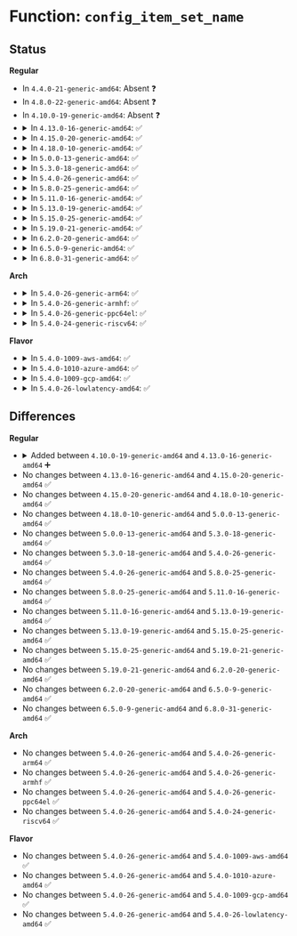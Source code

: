 # Function: <code>config_item_set_name</code>

## Status
<b>Regular</b>
<ul>
<li>
In <code>4.4.0-21-generic-amd64</code>: Absent ❓
</li>
<li>
In <code>4.8.0-22-generic-amd64</code>: Absent ❓
</li>
<li>
In <code>4.10.0-19-generic-amd64</code>: Absent ❓
</li>
<li>
<details>
<summary>In <code>4.13.0-16-generic-amd64</code>: ✅</summary>

```c
int config_item_set_name(struct config_item * item, const char * fmt, void (anon))
```

```json
{
  "name": "config_item_set_name",
  "collision_type": "Unique Global",
  "inline_type": "No",
  "funcs": [
    {
      "addr": 18446744071581866560,
      "name": "config_item_set_name",
      "external": true,
      "loc": "fs/configfs/item.c:65",
      "file": "fs/configfs/item.c",
      "inline": "seen, unknown",
      "caller_inline": [],
      "caller_func": [
        "fs/configfs/item.c:config_group_init_type_name",
        "fs/configfs/item.c:config_item_init_type_name"
      ]
    }
  ],
  "symbols": [
    {
      "addr": 18446744071581866560,
      "name": "config_item_set_name",
      "section": ".text",
      "bind": "STB_GLOBAL",
      "size": 313
    }
  ]
}
```
</details>
</li>
<li>
<details>
<summary>In <code>4.15.0-20-generic-amd64</code>: ✅</summary>

```c
int config_item_set_name(struct config_item * item, const char * fmt, void (anon))
```

```json
{
  "name": "config_item_set_name",
  "collision_type": "Unique Global",
  "inline_type": "No",
  "funcs": [
    {
      "addr": 18446744071582016368,
      "name": "config_item_set_name",
      "external": true,
      "loc": "fs/configfs/item.c:65",
      "file": "fs/configfs/item.c",
      "inline": "seen, unknown",
      "caller_inline": [],
      "caller_func": [
        "fs/configfs/item.c:config_group_init_type_name",
        "fs/configfs/item.c:config_item_init_type_name"
      ]
    }
  ],
  "symbols": [
    {
      "addr": 18446744071582016368,
      "name": "config_item_set_name",
      "section": ".text",
      "bind": "STB_GLOBAL",
      "size": 313
    }
  ]
}
```
</details>
</li>
<li>
<details>
<summary>In <code>4.18.0-10-generic-amd64</code>: ✅</summary>

```c
int config_item_set_name(struct config_item * item, const char * fmt, void (anon))
```

```json
{
  "name": "config_item_set_name",
  "collision_type": "Unique Global",
  "inline_type": "No",
  "funcs": [
    {
      "addr": 18446744071582204896,
      "name": "config_item_set_name",
      "external": true,
      "loc": "fs/configfs/item.c:65",
      "file": "fs/configfs/item.c",
      "inline": "seen, unknown",
      "caller_inline": [],
      "caller_func": [
        "fs/configfs/item.c:config_group_init_type_name",
        "fs/configfs/item.c:config_item_init_type_name"
      ]
    }
  ],
  "symbols": [
    {
      "addr": 18446744071582204896,
      "name": "config_item_set_name",
      "section": ".text",
      "bind": "STB_GLOBAL",
      "size": 305
    }
  ]
}
```
</details>
</li>
<li>
<details>
<summary>In <code>5.0.0-13-generic-amd64</code>: ✅</summary>

```c
int config_item_set_name(struct config_item * item, const char * fmt, void (anon))
```

```json
{
  "name": "config_item_set_name",
  "collision_type": "Unique Global",
  "inline_type": "No",
  "funcs": [
    {
      "addr": 18446744071582299984,
      "name": "config_item_set_name",
      "external": true,
      "loc": "fs/configfs/item.c:65",
      "file": "fs/configfs/item.c",
      "inline": "seen, unknown",
      "caller_inline": [],
      "caller_func": [
        "fs/configfs/item.c:config_group_init_type_name",
        "fs/configfs/item.c:config_item_init_type_name"
      ]
    }
  ],
  "symbols": [
    {
      "addr": 18446744071582299984,
      "name": "config_item_set_name",
      "section": ".text",
      "bind": "STB_GLOBAL",
      "size": 233
    }
  ]
}
```
</details>
</li>
<li>
<details>
<summary>In <code>5.3.0-18-generic-amd64</code>: ✅</summary>

```c
int config_item_set_name(struct config_item * item, const char * fmt, void (anon))
```

```json
{
  "name": "config_item_set_name",
  "collision_type": "Unique Global",
  "inline_type": "No",
  "funcs": [
    {
      "addr": 18446744071582466256,
      "name": "config_item_set_name",
      "external": true,
      "loc": "fs/configfs/item.c:51",
      "file": "fs/configfs/item.c",
      "inline": "seen, unknown",
      "caller_inline": [],
      "caller_func": [
        "fs/configfs/item.c:config_group_init_type_name",
        "fs/configfs/item.c:config_item_init_type_name"
      ]
    }
  ],
  "symbols": [
    {
      "addr": 18446744071582466256,
      "name": "config_item_set_name",
      "section": ".text",
      "bind": "STB_GLOBAL",
      "size": 233
    }
  ]
}
```
</details>
</li>
<li>
<details>
<summary>In <code>5.4.0-26-generic-amd64</code>: ✅</summary>

```c
int config_item_set_name(struct config_item * item, const char * fmt, void (anon))
```

```json
{
  "name": "config_item_set_name",
  "collision_type": "Unique Global",
  "inline_type": "No",
  "funcs": [
    {
      "addr": 18446744071582565200,
      "name": "config_item_set_name",
      "external": true,
      "loc": "fs/configfs/item.c:51",
      "file": "fs/configfs/item.c",
      "inline": "seen, unknown",
      "caller_inline": [],
      "caller_func": [
        "fs/configfs/item.c:config_group_init_type_name",
        "fs/configfs/item.c:config_item_init_type_name"
      ]
    }
  ],
  "symbols": [
    {
      "addr": 18446744071582565200,
      "name": "config_item_set_name",
      "section": ".text",
      "bind": "STB_GLOBAL",
      "size": 233
    }
  ]
}
```
</details>
</li>
<li>
<details>
<summary>In <code>5.8.0-25-generic-amd64</code>: ✅</summary>

```c
int config_item_set_name(struct config_item * item, const char * fmt, void (anon))
```

```json
{
  "name": "config_item_set_name",
  "collision_type": "Unique Global",
  "inline_type": "No",
  "funcs": [
    {
      "addr": 18446744071582873248,
      "name": "config_item_set_name",
      "external": true,
      "loc": "fs/configfs/item.c:51",
      "file": "fs/configfs/item.c",
      "inline": "seen, unknown",
      "caller_inline": [],
      "caller_func": [
        "fs/configfs/item.c:config_group_init_type_name",
        "fs/configfs/item.c:config_item_init_type_name"
      ]
    }
  ],
  "symbols": [
    {
      "addr": 18446744071582873248,
      "name": "config_item_set_name",
      "section": ".text",
      "bind": "STB_GLOBAL",
      "size": 233
    }
  ]
}
```
</details>
</li>
<li>
<details>
<summary>In <code>5.11.0-16-generic-amd64</code>: ✅</summary>

```c
int config_item_set_name(struct config_item * item, const char * fmt, void (anon))
```

```json
{
  "name": "config_item_set_name",
  "collision_type": "Unique Global",
  "inline_type": "No",
  "funcs": [
    {
      "addr": 18446744071582946112,
      "name": "config_item_set_name",
      "external": true,
      "loc": "fs/configfs/item.c:51",
      "file": "fs/configfs/item.c",
      "inline": "seen, unknown",
      "caller_inline": [],
      "caller_func": [
        "fs/configfs/item.c:config_group_init_type_name",
        "fs/configfs/item.c:config_item_init_type_name"
      ]
    }
  ],
  "symbols": [
    {
      "addr": 18446744071582946112,
      "name": "config_item_set_name",
      "section": ".text",
      "bind": "STB_GLOBAL",
      "size": 233
    }
  ]
}
```
</details>
</li>
<li>
<details>
<summary>In <code>5.13.0-19-generic-amd64</code>: ✅</summary>

```c
int config_item_set_name(struct config_item * item, const char * fmt, void (anon))
```

```json
{
  "name": "config_item_set_name",
  "collision_type": "Unique Global",
  "inline_type": "No",
  "funcs": [
    {
      "addr": 18446744071582973616,
      "name": "config_item_set_name",
      "external": true,
      "loc": "fs/configfs/item.c:49",
      "file": "fs/configfs/item.c",
      "inline": "seen, unknown",
      "caller_inline": [],
      "caller_func": [
        "fs/configfs/item.c:config_group_init_type_name",
        "fs/configfs/item.c:config_item_init_type_name"
      ]
    }
  ],
  "symbols": [
    {
      "addr": 18446744071582973616,
      "name": "config_item_set_name",
      "section": ".text",
      "bind": "STB_GLOBAL",
      "size": 233
    }
  ]
}
```
</details>
</li>
<li>
<details>
<summary>In <code>5.15.0-25-generic-amd64</code>: ✅</summary>

```c
int config_item_set_name(struct config_item * item, const char * fmt, void (anon))
```

```json
{
  "name": "config_item_set_name",
  "collision_type": "Unique Global",
  "inline_type": "No",
  "funcs": [
    {
      "addr": 18446744071583309216,
      "name": "config_item_set_name",
      "external": true,
      "loc": "fs/configfs/item.c:49",
      "file": "fs/configfs/item.c",
      "inline": "seen, unknown",
      "caller_inline": [],
      "caller_func": [
        "fs/configfs/item.c:config_group_init_type_name",
        "fs/configfs/item.c:config_item_init_type_name"
      ]
    }
  ],
  "symbols": [
    {
      "addr": 18446744071583309216,
      "name": "config_item_set_name",
      "section": ".text",
      "bind": "STB_GLOBAL",
      "size": 233
    }
  ]
}
```
</details>
</li>
<li>
<details>
<summary>In <code>5.19.0-21-generic-amd64</code>: ✅</summary>

```c
int config_item_set_name(struct config_item * item, const char * fmt, void (anon))
```

```json
{
  "name": "config_item_set_name",
  "collision_type": "Unique Global",
  "inline_type": "No",
  "funcs": [
    {
      "addr": 18446744071583816128,
      "name": "config_item_set_name",
      "external": true,
      "loc": "fs/configfs/item.c:49",
      "file": "fs/configfs/item.c",
      "inline": "seen, unknown",
      "caller_inline": [],
      "caller_func": [
        "fs/configfs/item.c:config_group_init_type_name",
        "fs/configfs/item.c:config_item_init_type_name"
      ]
    }
  ],
  "symbols": [
    {
      "addr": 18446744071583816128,
      "name": "config_item_set_name",
      "section": ".text",
      "bind": "STB_GLOBAL",
      "size": 259
    }
  ]
}
```
</details>
</li>
<li>
<details>
<summary>In <code>6.2.0-20-generic-amd64</code>: ✅</summary>

```c
int config_item_set_name(struct config_item * item, const char * fmt, void (anon))
```

```json
{
  "name": "config_item_set_name",
  "collision_type": "Unique Global",
  "inline_type": "No",
  "funcs": [
    {
      "addr": 18446744071584437968,
      "name": "config_item_set_name",
      "external": true,
      "loc": "fs/configfs/item.c:49",
      "file": "fs/configfs/item.c",
      "inline": "seen, unknown",
      "caller_inline": [],
      "caller_func": [
        "fs/configfs/item.c:config_group_init_type_name",
        "fs/configfs/item.c:config_item_init_type_name"
      ]
    }
  ],
  "symbols": [
    {
      "addr": 18446744071584437968,
      "name": "config_item_set_name",
      "section": ".text",
      "bind": "STB_GLOBAL",
      "size": 259
    }
  ]
}
```
</details>
</li>
<li>
<details>
<summary>In <code>6.5.0-9-generic-amd64</code>: ✅</summary>

```c
int config_item_set_name(struct config_item * item, const char * fmt, void (anon))
```

```json
{
  "name": "config_item_set_name",
  "collision_type": "Unique Global",
  "inline_type": "No",
  "funcs": [
    {
      "addr": 18446744071584666736,
      "name": "config_item_set_name",
      "external": true,
      "loc": "fs/configfs/item.c:49",
      "file": "fs/configfs/item.c",
      "inline": "seen, unknown",
      "caller_inline": [],
      "caller_func": [
        "fs/configfs/item.c:config_group_init_type_name",
        "fs/configfs/item.c:config_item_init_type_name"
      ]
    }
  ],
  "symbols": [
    {
      "addr": 18446744071584666736,
      "name": "config_item_set_name",
      "section": ".text",
      "bind": "STB_GLOBAL",
      "size": 259
    }
  ]
}
```
</details>
</li>
<li>
<details>
<summary>In <code>6.8.0-31-generic-amd64</code>: ✅</summary>

```c
int config_item_set_name(struct config_item * item, const char * fmt, void (anon))
```

```json
{
  "name": "config_item_set_name",
  "collision_type": "Unique Global",
  "inline_type": "No",
  "funcs": [
    {
      "addr": 18446744071584899504,
      "name": "config_item_set_name",
      "external": true,
      "loc": "fs/configfs/item.c:49",
      "file": "fs/configfs/item.c",
      "inline": "seen, unknown",
      "caller_inline": [],
      "caller_func": [
        "fs/configfs/item.c:config_group_init_type_name",
        "fs/configfs/item.c:config_item_init_type_name"
      ]
    }
  ],
  "symbols": [
    {
      "addr": 18446744071584899504,
      "name": "config_item_set_name",
      "section": ".text",
      "bind": "STB_GLOBAL",
      "size": 259
    }
  ]
}
```
</details>
</li>
</ul>
<b>Arch</b>
<ul>
<li>
<details>
<summary>In <code>5.4.0-26-generic-arm64</code>: ✅</summary>

```c
int config_item_set_name(struct config_item * item, const char * fmt, void (anon))
```

```json
{
  "name": "config_item_set_name",
  "collision_type": "Unique Global",
  "inline_type": "No",
  "funcs": [
    {
      "addr": 18446603336494210496,
      "name": "config_item_set_name",
      "external": true,
      "loc": "fs/configfs/item.c:51",
      "file": "fs/configfs/item.c",
      "inline": "seen, unknown",
      "caller_inline": [],
      "caller_func": [
        "fs/configfs/item.c:config_group_init_type_name",
        "fs/configfs/item.c:config_item_init_type_name"
      ]
    }
  ],
  "symbols": [
    {
      "addr": 18446603336494210496,
      "name": "config_item_set_name",
      "section": ".text",
      "bind": "STB_GLOBAL",
      "size": 284
    }
  ]
}
```
</details>
</li>
<li>
<details>
<summary>In <code>5.4.0-26-generic-armhf</code>: ✅</summary>

```c
int config_item_set_name(struct config_item * item, const char * fmt, void (anon))
```

```json
{
  "name": "config_item_set_name",
  "collision_type": "Unique Global",
  "inline_type": "No",
  "funcs": [
    {
      "addr": 3227642148,
      "name": "config_item_set_name",
      "external": true,
      "loc": "fs/configfs/item.c:51",
      "file": "fs/configfs/item.c",
      "inline": "seen, unknown",
      "caller_inline": [],
      "caller_func": [
        "fs/configfs/item.c:config_group_init_type_name",
        "fs/configfs/item.c:config_item_init_type_name"
      ]
    }
  ],
  "symbols": [
    {
      "addr": 3227642148,
      "name": "config_item_set_name",
      "section": ".text",
      "bind": "STB_GLOBAL",
      "size": 196
    }
  ]
}
```
</details>
</li>
<li>
<details>
<summary>In <code>5.4.0-26-generic-ppc64el</code>: ✅</summary>

```c
int config_item_set_name(struct config_item * item, const char * fmt, void (anon))
```

```json
{
  "name": "config_item_set_name",
  "collision_type": "Unique Global",
  "inline_type": "No",
  "funcs": [
    {
      "addr": 13835058055287904880,
      "name": "config_item_set_name",
      "external": true,
      "loc": "fs/configfs/item.c:51",
      "file": "fs/configfs/item.c",
      "inline": "seen, unknown",
      "caller_inline": [],
      "caller_func": [
        "fs/configfs/item.c:config_group_init_type_name",
        "fs/configfs/item.c:config_item_init_type_name"
      ]
    }
  ],
  "symbols": [
    {
      "addr": 13835058055287904880,
      "name": "config_item_set_name",
      "section": ".text",
      "bind": "STB_GLOBAL",
      "size": 228
    }
  ]
}
```
</details>
</li>
<li>
<details>
<summary>In <code>5.4.0-24-generic-riscv64</code>: ✅</summary>

```c
int config_item_set_name(struct config_item * item, const char * fmt, void (anon))
```

```json
{
  "name": "config_item_set_name",
  "collision_type": "Unique Global",
  "inline_type": "No",
  "funcs": [
    {
      "addr": 18446743936273669192,
      "name": "config_item_set_name",
      "external": true,
      "loc": "fs/configfs/item.c:51",
      "file": "fs/configfs/item.c",
      "inline": "seen, unknown",
      "caller_inline": [],
      "caller_func": [
        "fs/configfs/item.c:config_group_init_type_name",
        "fs/configfs/item.c:config_item_init_type_name"
      ]
    }
  ],
  "symbols": [
    {
      "addr": 18446743936273669192,
      "name": "config_item_set_name",
      "section": ".text",
      "bind": "STB_GLOBAL",
      "size": 146
    }
  ]
}
```
</details>
</li>
</ul>
<b>Flavor</b>
<ul>
<li>
<details>
<summary>In <code>5.4.0-1009-aws-amd64</code>: ✅</summary>

```c
int config_item_set_name(struct config_item * item, const char * fmt, void (anon))
```

```json
{
  "name": "config_item_set_name",
  "collision_type": "Unique Global",
  "inline_type": "No",
  "funcs": [
    {
      "addr": 18446744071582533936,
      "name": "config_item_set_name",
      "external": true,
      "loc": "fs/configfs/item.c:51",
      "file": "fs/configfs/item.c",
      "inline": "seen, unknown",
      "caller_inline": [],
      "caller_func": [
        "fs/configfs/item.c:config_group_init_type_name",
        "fs/configfs/item.c:config_item_init_type_name"
      ]
    }
  ],
  "symbols": [
    {
      "addr": 18446744071582533936,
      "name": "config_item_set_name",
      "section": ".text",
      "bind": "STB_GLOBAL",
      "size": 233
    }
  ]
}
```
</details>
</li>
<li>
<details>
<summary>In <code>5.4.0-1010-azure-amd64</code>: ✅</summary>

```c
int config_item_set_name(struct config_item * item, const char * fmt, void (anon))
```

```json
{
  "name": "config_item_set_name",
  "collision_type": "Unique Global",
  "inline_type": "No",
  "funcs": [
    {
      "addr": 18446744071582471104,
      "name": "config_item_set_name",
      "external": true,
      "loc": "fs/configfs/item.c:51",
      "file": "fs/configfs/item.c",
      "inline": "seen, unknown",
      "caller_inline": [],
      "caller_func": [
        "fs/configfs/item.c:config_group_init_type_name",
        "fs/configfs/item.c:config_item_init_type_name"
      ]
    }
  ],
  "symbols": [
    {
      "addr": 18446744071582471104,
      "name": "config_item_set_name",
      "section": ".text",
      "bind": "STB_GLOBAL",
      "size": 233
    }
  ]
}
```
</details>
</li>
<li>
<details>
<summary>In <code>5.4.0-1009-gcp-amd64</code>: ✅</summary>

```c
int config_item_set_name(struct config_item * item, const char * fmt, void (anon))
```

```json
{
  "name": "config_item_set_name",
  "collision_type": "Unique Global",
  "inline_type": "No",
  "funcs": [
    {
      "addr": 18446744071582524416,
      "name": "config_item_set_name",
      "external": true,
      "loc": "fs/configfs/item.c:51",
      "file": "fs/configfs/item.c",
      "inline": "seen, unknown",
      "caller_inline": [],
      "caller_func": [
        "fs/configfs/item.c:config_group_init_type_name",
        "fs/configfs/item.c:config_item_init_type_name"
      ]
    }
  ],
  "symbols": [
    {
      "addr": 18446744071582524416,
      "name": "config_item_set_name",
      "section": ".text",
      "bind": "STB_GLOBAL",
      "size": 233
    }
  ]
}
```
</details>
</li>
<li>
<details>
<summary>In <code>5.4.0-26-lowlatency-amd64</code>: ✅</summary>

```c
int config_item_set_name(struct config_item * item, const char * fmt, void (anon))
```

```json
{
  "name": "config_item_set_name",
  "collision_type": "Unique Global",
  "inline_type": "No",
  "funcs": [
    {
      "addr": 18446744071582605088,
      "name": "config_item_set_name",
      "external": true,
      "loc": "fs/configfs/item.c:51",
      "file": "fs/configfs/item.c",
      "inline": "seen, unknown",
      "caller_inline": [],
      "caller_func": [
        "fs/configfs/item.c:config_group_init_type_name",
        "fs/configfs/item.c:config_item_init_type_name"
      ]
    }
  ],
  "symbols": [
    {
      "addr": 18446744071582605088,
      "name": "config_item_set_name",
      "section": ".text",
      "bind": "STB_GLOBAL",
      "size": 233
    }
  ]
}
```
</details>
</li>
</ul>

## Differences
<b>Regular</b>
<ul>
<li>
<details>
<summary>Added between <code>4.10.0-19-generic-amd64</code> and <code>4.13.0-16-generic-amd64</code> ➕</summary>

```c
int config_item_set_name(struct config_item * item, const char * fmt, void (anon))
```
</details>
</li>
<li>
No changes between <code>4.13.0-16-generic-amd64</code> and <code>4.15.0-20-generic-amd64</code> ✅
</li>
<li>
No changes between <code>4.15.0-20-generic-amd64</code> and <code>4.18.0-10-generic-amd64</code> ✅
</li>
<li>
No changes between <code>4.18.0-10-generic-amd64</code> and <code>5.0.0-13-generic-amd64</code> ✅
</li>
<li>
No changes between <code>5.0.0-13-generic-amd64</code> and <code>5.3.0-18-generic-amd64</code> ✅
</li>
<li>
No changes between <code>5.3.0-18-generic-amd64</code> and <code>5.4.0-26-generic-amd64</code> ✅
</li>
<li>
No changes between <code>5.4.0-26-generic-amd64</code> and <code>5.8.0-25-generic-amd64</code> ✅
</li>
<li>
No changes between <code>5.8.0-25-generic-amd64</code> and <code>5.11.0-16-generic-amd64</code> ✅
</li>
<li>
No changes between <code>5.11.0-16-generic-amd64</code> and <code>5.13.0-19-generic-amd64</code> ✅
</li>
<li>
No changes between <code>5.13.0-19-generic-amd64</code> and <code>5.15.0-25-generic-amd64</code> ✅
</li>
<li>
No changes between <code>5.15.0-25-generic-amd64</code> and <code>5.19.0-21-generic-amd64</code> ✅
</li>
<li>
No changes between <code>5.19.0-21-generic-amd64</code> and <code>6.2.0-20-generic-amd64</code> ✅
</li>
<li>
No changes between <code>6.2.0-20-generic-amd64</code> and <code>6.5.0-9-generic-amd64</code> ✅
</li>
<li>
No changes between <code>6.5.0-9-generic-amd64</code> and <code>6.8.0-31-generic-amd64</code> ✅
</li>
</ul>
<b>Arch</b>
<ul>
<li>
No changes between <code>5.4.0-26-generic-amd64</code> and <code>5.4.0-26-generic-arm64</code> ✅
</li>
<li>
No changes between <code>5.4.0-26-generic-amd64</code> and <code>5.4.0-26-generic-armhf</code> ✅
</li>
<li>
No changes between <code>5.4.0-26-generic-amd64</code> and <code>5.4.0-26-generic-ppc64el</code> ✅
</li>
<li>
No changes between <code>5.4.0-26-generic-amd64</code> and <code>5.4.0-24-generic-riscv64</code> ✅
</li>
</ul>
<b>Flavor</b>
<ul>
<li>
No changes between <code>5.4.0-26-generic-amd64</code> and <code>5.4.0-1009-aws-amd64</code> ✅
</li>
<li>
No changes between <code>5.4.0-26-generic-amd64</code> and <code>5.4.0-1010-azure-amd64</code> ✅
</li>
<li>
No changes between <code>5.4.0-26-generic-amd64</code> and <code>5.4.0-1009-gcp-amd64</code> ✅
</li>
<li>
No changes between <code>5.4.0-26-generic-amd64</code> and <code>5.4.0-26-lowlatency-amd64</code> ✅
</li>
</ul>
